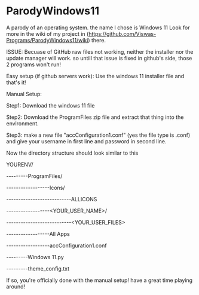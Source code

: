 # ParodyWindows11
A parody of an operating system. the name I chose is Windows 11
Look for more in the wiki of my project in (https://github.com/Viswas-Programs/ParodyWindows11/wiki) there.

ISSUE: Becuase of GitHub raw files not working, neither the installer nor the update manager will work. so untill that issue is fixed in github's side, those 2 programs won't run!

Easy setup (if github servers work): Use the windows 11 installer file and that's it!

Manual Setup:

Step1: Download the windows 11 file

Step2: Download the ProgramFiles zip file and extract that thing into the environment.

Step3: make a new file "accConfiguration1.conf" (yes the file type is .conf) and give your username in first line and password in second line.

Now the directory structure should look similar to this

YOURENV/

---------ProgramFiles/

------------------Icons/

---------------------------ALLICONS

------------------<YOUR_USER_NAME>/

---------------------------<YOUR_USER_FILES>

------------------All Apps

------------------accConfiguration1.conf

---------Windows 11.py

---------theme_config.txt

If so, you're officially done with the manual setup! have a great time playing around!
